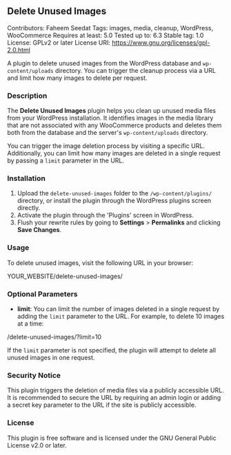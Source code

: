 ## Delete Unused Images ##

Contributors: Faheem Seedat
Tags: images, media, cleanup, WordPress, WooCommerce
Requires at least: 5.0
Tested up to: 6.3
Stable tag: 1.0
License: GPLv2 or later
License URI: https://www.gnu.org/licenses/gpl-2.0.html

A plugin to delete unused images from the WordPress database and `wp-content/uploads` directory. You can trigger the cleanup process via a URL and limit how many images to delete per request.

### Description ###

The **Delete Unused Images** plugin helps you clean up unused media files from your WordPress installation. It identifies images in the media library that are not associated with any WooCommerce products and deletes them both from the database and the server's `wp-content/uploads` directory.

You can trigger the image deletion process by visiting a specific URL. Additionally, you can limit how many images are deleted in a single request by passing a `limit` parameter in the URL.

### Installation ###

1. Upload the `delete-unused-images` folder to the `/wp-content/plugins/` directory, or install the plugin through the WordPress plugins screen directly.
2. Activate the plugin through the 'Plugins' screen in WordPress.
3. Flush your rewrite rules by going to **Settings** > **Permalinks** and clicking **Save Changes**.

### Usage ###

To delete unused images, visit the following URL in your browser:

YOUR_WEBSITE/delete-unused-images/


### Optional Parameters

- **limit**: You can limit the number of images deleted in a single request by adding the `limit` parameter to the URL. For example, to delete 10 images at a time:

/delete-unused-images/?limit=10


If the `limit` parameter is not specified, the plugin will attempt to delete all unused images in one request.

### Security Notice ###

This plugin triggers the deletion of media files via a publicly accessible URL. It is recommended to secure the URL by requiring an admin login or adding a secret key parameter to the URL if the site is publicly accessible.


### License ###

This plugin is free software and is licensed under the GNU General Public License v2.0 or later.



